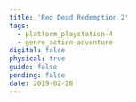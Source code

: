```yaml
---
title: 'Red Dead Redemption 2'
tags:
  - platform_playstation-4
  - genre_action-adventure
digital: false
physical: true
guide: false
pending: false
date: 2019-02-20
---
```

